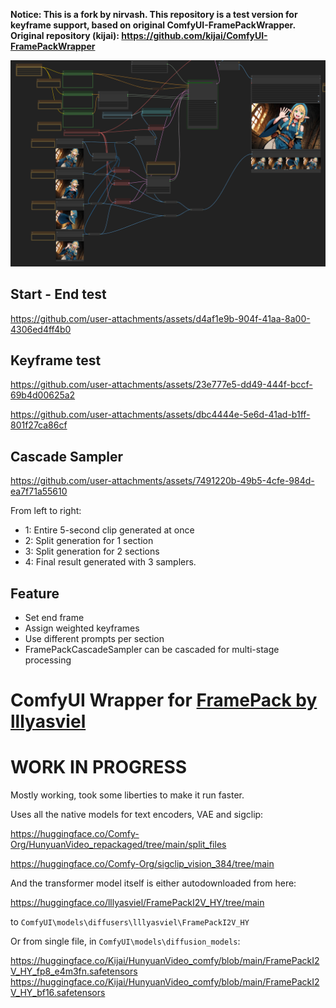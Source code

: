 **Notice: This is a fork by nirvash. This repository is a test version for keyframe support, based on original ComfyUI-FramePackWrapper.  
Original repository (kijai): https://github.com/kijai/ComfyUI-FramePackWrapper**

![screenshot](images/screenshot-01.png)

## Start - End test
https://github.com/user-attachments/assets/d4af1e9b-904f-41aa-8a00-4306ed4ff4b0

## Keyframe test
https://github.com/user-attachments/assets/23e777e5-dd49-444f-bccf-69b4d00625a2

https://github.com/user-attachments/assets/dbc4444e-5e6d-41ad-b1ff-801f27ca86cf

## Cascade Sampler
https://github.com/user-attachments/assets/7491220b-49b5-4cfe-984d-ea7f71a55610

From left to right:
 - 1: Entire 5-second clip generated at once
 - 2: Split generation for 1 section
 - 3: Split generation for 2 sections
 - 4: Final result generated with 3 samplers.

## Feature
 - Set end frame
 - Assign weighted keyframes
 - Use different prompts per section
 - FramePackCascadeSampler can be cascaded for multi-stage processing

# ComfyUI Wrapper for [FramePack by lllyasviel](https://lllyasviel.github.io/frame_pack_gitpage/)

# WORK IN PROGRESS

Mostly working, took some liberties to make it run faster.

Uses all the native models for text encoders, VAE and sigclip:

https://huggingface.co/Comfy-Org/HunyuanVideo_repackaged/tree/main/split_files

https://huggingface.co/Comfy-Org/sigclip_vision_384/tree/main

And the transformer model itself is either autodownloaded from here:

https://huggingface.co/lllyasviel/FramePackI2V_HY/tree/main

to `ComfyUI\models\diffusers\lllyasviel\FramePackI2V_HY`

Or from single file, in `ComfyUI\models\diffusion_models`:

https://huggingface.co/Kijai/HunyuanVideo_comfy/blob/main/FramePackI2V_HY_fp8_e4m3fn.safetensors
https://huggingface.co/Kijai/HunyuanVideo_comfy/blob/main/FramePackI2V_HY_bf16.safetensors
